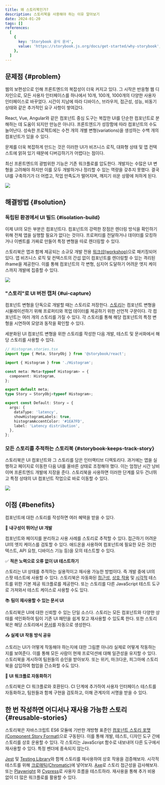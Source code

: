 ```yaml
---
title: 왜 스토리북인가?
description: 스토리북을 사용해야 하는 이유 알아보기
date: 2024-01-20
tags: []
references:
  [
    {
      key: 'Storybook 공식 문서',
      value: 'https://storybook.js.org/docs/get-started/why-storybook',
    },
  ]
---
```


## 문제점 {#problem}

웹의 보편성으로 인해 프론트엔드의 복잡성이 더욱 커지고 있다. 그 시작은 반응형 웹 디자인으로, 모든 사용자 인터페이스를 하나에서 10개, 100개, 1000개의 다양한 사용자 인터페이스로 바꾸었다. 시간이 지남에 따라 디바이스, 브라우저, 접근성, 성능, 비동기 상태와 같은 추가적인 요구 사항이 쌓여갔다.

React, Vue, Angular와 같은 컴포넌트 중심 도구는 복잡한 UI를 단순한 컴포넌트로 분해하는 데 도움이 되지만 만능은 아니다. 프론트엔드가 성장함에 따라 컴포넌트의 수도 늘어난다. 성숙한 프로젝트에는 수천 개의 개별 변형(variations)을 생성하는 수백 개의 컴포넌트가 있을 수 있다.

문제를 더욱 복잡하게 만드는 것은 이러한 UI가 비즈니스 로직, 대화형 상태 및 앱 컨텍스트에 얽혀 있기 때문에 디버깅하기가 어렵다는 점이다.

최신 프론트엔드의 광범위한 기능은 기존 워크플로를 압도한다. 개발자는 수많은 UI 변형을 고려해야 하지만 이를 모두 개발하거나 정리할 수 있는 역량을 갖추지 못했다. 결국 UI를 구축하기가 더 어렵고, 작업 만족도가 떨어지며, 깨지기 쉬운 상황에 처하게 된다.

![](https://s3.ap-northeast-2.amazonaws.com/vigorously.xyz/assets/images/storybook-doc-why-storybook/1.png)

## 해결방법 {#solution}

### 독립된 환경에서 UI 빌드 {#isolation-build}

이제 UI의 모든 부분은 컴포넌트다. 컴포넌트의 강력한 장점은 렌더링 방식을 확인하기 위해 전체 앱을 실행할 필요가 없다는 것이다. 프로퍼티를 전달하거나 데이터를 모킹하거나 이벤트를 가짜로 만들어 특정 변형을 따로 렌더링할 수 있다.

스토리북은 앱과 함께 제공되는 소규모 개발 전용 [워크샵(workshop)]()으로 패키징되어 있다. 앱 비즈니스 로직 및 컨텍스트의 간섭 없이 컴포넌트를 렌더링할 수 있는 격리된 iframe을 제공한다. 이를 통해 컴포넌트의 각 변형, 심지어 도달하기 어려운 엣지 케이스까지 개발에 집중할 수 있다.

![](https://s3.ap-northeast-2.amazonaws.com/vigorously.xyz/assets/images/storybook-doc-why-storybook/2.gif)

### "스토리"로 UI 버전 캡처 {#ui-capture}

컴포넌트 변형을 단독으로 개발할 때는 스토리로 저장한다. [스토리]()는 컴포넌트 변형을 시뮬레이션하기 위해 프로퍼티와 목업 데이터를 제공하기 위한 선언적 구문이다. 각 컴포넌트는 여러 개의 스토리를 가질 수 있다. 각 스토리를 통해 해당 컴포넌트의 특정 변형을 시연하여 모양과 동작을 확인할 수 있다.

세분화된 UI 컴포넌트 변형을 위한 스토리를 작성한 다음 개발, 테스트 및 문서화에서 해당 스토리를 사용할 수 있다.

```ts
// Histogram.stories.tsx
import type { Meta, StoryObj } from '@storybook/react';

import { Histogram } from './Histogram';

const meta: Meta<typeof Histogram> = {
  component: Histogram,
};

export default meta;
type Story = StoryObj<typeof Histogram>;

export const Default: Story = {
  args: {
    dataType: 'latency',
    showHistogramLabels: true,
    histogramAccentColor: '#1EA7FD',
    label: 'Latency distribution',
  },
};
```

### 모든 스토리를 추적하는 스토리북 {#storybook-keeps-track-story}

스토리북은 UI 컴포넌트와 그 스토리를 담은 인터랙티브 디렉토리다. 과거에는 앱을 실행하고 페이지로 이동한 다음 UI를 올바른 상태로 조정해야 했다. 이는 엄청난 시간 낭비이며 프론트엔드 개발에 지장을 준다. 스토리북을 사용하면 이러한 단계를 모두 건너뛰고 특정 상태의 UI 컴포넌트 작업으로 바로 이동할 수 있다.

![](https://s3.ap-northeast-2.amazonaws.com/vigorously.xyz/assets/images/storybook-doc-why-storybook/3.gif)

## 이점 {#benefits}

컴포넌트에 대한 스토리를 작성하면 여러 혜택을 받을 수 있다.

📝 **내구성이 뛰어난 UI 개발**

컴포넌트와 페이지를 분리하고 사용 사례를 스토리로 추적할 수 있다. 접근하기 어려운 UI의 엣지 케이스를 검토할 수 있다. 애드온을 사용하여 컴포넌트에 필요한 모든 것(컨텍스트, API 요청, 디바이스 기능 등)을 모의 테스트할 수 있다.

✅ **적은 노력으로 오류 없이 UI 테스트하기**

스토리는 UI 상태를 추적하는 실용적이고 재사용 가능한 방법이다. 즉 개발 중에 UI의 스팟 테스트에 사용할 수 있다. 스토리북은 자동화된 [접근성](), [상호 작용]() 및 [시각적]() 테스트를 위한 기본 제공 워크플로를 제공한다. 또는 스토리를 다른 JavaScript 테스트 도구로 가져와서 테스트 케이스로 사용할 수도 있다.

📚 **팀이 재사용할 수 있는 문서 UI**

스토리북은 UI에 대한 신뢰할 수 있는 단일 소스다. 스토리는 모든 컴포넌트와 다양한 상태를 색인화하여 팀이 기존 UI 패턴을 쉽게 찾고 재사용할 수 있도록 한다. 또한 스토리북은 해당 스토리에서 [문서]()를 자동으로 생성한다.

📤 **실제 UI 작동 방식 공유**

스토리는 UI가 어떻게 작동해야 하는지에 대한 그림뿐 아니라 실제로 어떻게 작동하는지를 보여준다. 이를 통해 모든 사람이 현재 프로덕션에 대해 일관성을 유지할 수 있다. 스토리북을 게시하여 팀원들의 승인을 받아보자. 또는 위키, 마크다운, 피그마에 스토리북을 삽입하여 협업을 간소화할 수도 있다.

🚦 **UI 워크플로 자동화하기**

스토리북은 CI 워크플로와 호환된다. CI 단계에 추가하여 사용자 인터페이스 테스트를 자동화하고, 팀원들과 함께 구현을 검토하고, 이해 관계자의 서명을 받을 수 있다.

## 한 번 작성하면 어디서나 재사용 가능한 스토리 {#reusable-stories}

스토리북은 자바스크립트 ES6 모듈에 기반한 개방형 표준인 [컴포넌트 스토리 포맷(Component Story Format)]()으로 구동된다. 이를 통해 개발, 테스트, 디자인 도구 간에 스토리를 상호 운용할 수 있다. 각 스토리는 JavaScript 함수로 내보내어 다른 도구에서 재사용할 수 있다. 특정 벤더에 종속되지 않는다.

[Jest](https://jestjs.io/) 및 [Testing Library](https://testing-library.com/)와 함께 스토리를 재사용하여 상호 작용을 검증해보자. 시각적 테스트를 위해 [크로매틱(Chromatic)](https://www.chromatic.com/?utm_source=storybook_website&utm_medium=link&utm_campaign=storybook)에 넣어보자. [Axe](https://github.com/dequelabs/axe-core)로 스토리 접근성을 감사해보자. 또는 [Playwright](https://playwright.dev/) 와 [Cypress](https://www.cypress.io/)로 사용자 흐름을 테스트하라. 재사용을 통해 추가 비용 없이 더 많은 워크플로를 활용할 수 있다.
